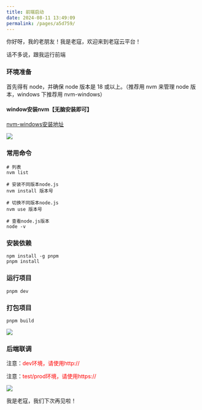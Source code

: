 ```yaml
---
title: 前端启动
date: 2024-08-11 13:49:09
permalink: /pages/a5d759/
---
```


你好呀，我的老朋友！我是老寇，欢迎来到老寇云平台！

话不多说，跟我运行前端

### 环境准备

首先得有 node，并确保 node 版本是 18 或以上。（推荐用 nvm 来管理 node 版本，windows 下推荐用 nvm-windows）

#### window安装nvm【无脑安装即可】

[nvm-windows安装地址](https://github.com/coreybutler/nvm-windows)

<img src="/img/前端启动/img.png"/>

### 常用命令

```shell
# 列表
nvm list

# 安装不同版本node.js
nvm install 版本号

# 切换不同版本node.js
nvm use 版本号

# 查看node.js版本
node -v
```

### 安装依赖

```shell
npm install -g pnpm
pnpm install
```

### 运行项目

```shell
pnpm dev
```

### 打包项目
```shell
pnpm build
```

<img src="/img/前端启动/img_1.png"/>

### 后端联调

注意：<font color="red">dev环境，请使用http://</font>

注意：<font color="red">test/prod环境，请使用https://</font>

<img src="/img/前端启动/img_2.png"/>

我是老寇，我们下次再见啦！
